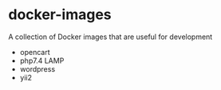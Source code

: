 # docker-images
A collection of Docker images that are useful for development

  - opencart
  - php7.4 LAMP
  - wordpress
  - yii2
    
